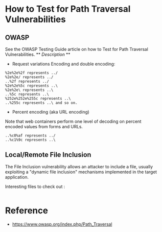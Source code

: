 # How to Test for Path Traversal Vulnerabilities

## OWASP
See the OWASP Testing Guide article on how to Test for Path Traversal Vulnerabilities.
** _Description_ **
* Request variations
Encoding and double encoding:

```
%2e%2e%2f represents ../
%2e%2e/ represents ../
..%2f represents ../ 
%2e%2e%5c represents ..\
%2e%2e\ represents ..\ 
..%5c represents ..\ 
%252e%252e%255c represents ..\ 
..%255c represents ..\ and so on. 
```
* Percent encoding (aka URL encoding)

Note that web containers perform one level of decoding on percent encoded values from forms and URLs.
```
..%c0%af represents ../ 
..%c1%9c represents ..\ 
```
## Local/Remote File Inclusion

The File Inclusion vulnerability allows an attacker to include a file, usually exploiting a "dynamic file inclusion" mechanisms implemented in the target application.

Interesting files to check out :

```

```

# Reference

* https://www.owasp.org/index.php/Path_Traversal

